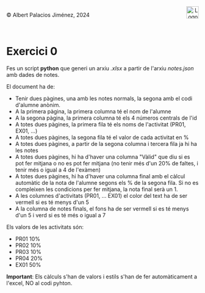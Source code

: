 <div style="display: flex; width: 100%;">
    <div style="flex: 1; padding: 0px;">
        <p>© Albert Palacios Jiménez, 2024</p>
    </div>
    <div style="flex: 1; padding: 0px; text-align: right;">
        <img src="./assets/ieti.png" height="32" alt="Logo de IETI" style="max-height: 32px;">
    </div>
</div>
<br/>

# Exercici 0

Fes un script **python** que generi un arxiu *.xlsx* a partir de l'arxiu *notes.json* amb dades de notes.

El document ha de:

- Tenir dues pàgines, una amb les notes normals, la segona amb el codi d'alumne anònim.
- A la primera pàgina, la primera columna té el nom de l'alumne
- A la segona pàgina, la primera columna té els 4 números centrals de l'id
- A totes dues pàgines, la primera fila té els noms de l'activitat (PR01, EX01, ...)
- A totes dues pàgines, la segona fila té el valor de cada activitat en % 
- A totes dues pàgines, a partir de la segona columna i tercera fila ja hi ha les notes
- A totes dues pàgines, hi ha d'haver una columna "Vàlid" que diu si es pot fer mitjana o no es pot fer mitjana (no tenir més d'un 20% de faltes, i tenir més o igual a 4 de l'exàmen)
- A totes dues pàgines, hi ha d'haver una columna final amb el càlcul automàtic de la nota de l'alumne segons els % de la segona fila. Si no es compleixen les condicions per fer mitjana, la nota final serà un 1.
- A les columnes d'activitats (PR01, ... EX01) el color del text ha de ser vermell si es té menys d'un 5
- A la columna de notes finals, el fons ha de ser vermell si es té menys d'un 5 i verd si es té més o igual a 7

Els valors de les activitats són:

- PR01 10%
- PR02 10%
- PR03 10%
- PR04 20%
- EX01 50%

**Important**: Els càlculs s'han de valors i estils s'han de fer automàticament a l'excel, NO al codi pyhton.